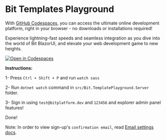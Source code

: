 # Bit Templates Playground

With [GitHub Codespaces](https://github.com/features/codespaces), you can access the ultimate online development platform, right in your browser - no downloads or installations required!

Experience lightning-fast speeds and seamless integration as you dive into the world of Bit BlazorUI, and elevate your web development game to new heights.

[![Open in Codespaces](https://github.com/codespaces/badge.svg)](https://codespaces.new/bitfoundation/bit-templates-playground/tree/develop)

**Instructions:**

1- Press `Ctrl + Shift + P` and run `watch sass`

2- Run `dotnet watch` command in `src/Bit.TemplatePlayground.Server` folder.

3- Sign in using `test@bitplatform.dev` and `123456` and explorer admin panel features!

Done!

Note: In order to view sign-up's `confirmation email`, read [Email settings docs](https://bitplatform.dev/templates/settings).
